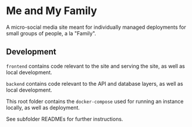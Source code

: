 # Me and My Family

A micro-social media site meant for individually managed deployments for small groups of people, a la "Family".

## Development

`frontend` contains code relevant to the site and serving the site, as well as local development.

`backend` contains code relevant to the API and database layers, as well as local development.

This root folder contains the `docker-compose` used for running an instance locally, as well as deployment.

See subfolder READMEs for further instructions.
